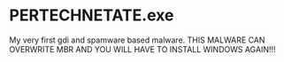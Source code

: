 # PERTECHNETATE.exe
My very first gdi and spamware based malware. THIS MALWARE CAN OVERWRITE MBR AND YOU WILL HAVE TO INSTALL WINDOWS AGAIN!!!
